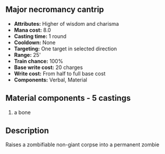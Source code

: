 ## Major necromancy cantrip

- **Attributes:** Higher of wisdom and charisma
- **Mana cost:** 8.0
- **Casting time:** 1 round
- **Cooldown:** None
- **Targeting:** One target in selected direction
- **Range:** 25'
- **Train chance:** 100%
- **Base write cost:** 20 charges
- **Write cost:** From half to full base cost
- **Components:** Verbal, Material

## Material components - 5 castings

1. a bone

## Description

Raises a zombifiable non-giant corpse into a permanent zombie
